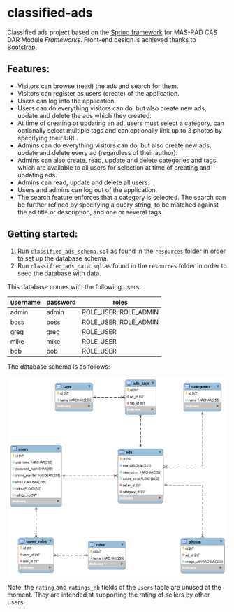 # classified-ads

Classified ads project based on the [Spring framework](https://spring.io/) for MAS-RAD CAS DAR Module *Frameworks*.
Front-end design is achieved thanks to [Bootstrap](https://getbootstrap.com/).

## Features:

- Visitors can browse (read) the ads and search for them.
- Visitors can register as users (create) of the application.
- Users can log into the application.
- Users can do everything visitors can do, but also create new ads, update and delete the ads which they created.
- At time of creating or updating an ad, users must select a category, can optionally select multiple tags and can optionally link up to 3 photos by specifying their URL.
- Admins can do everything visitors can do, but also create new ads, update and delete every ad (regardless of their author).
- Admins can also create, read, update and delete categories and tags, which are available to all users for selection at time of creating and updating ads.
- Admins can read, update and delete all users.
- Users and admins can log out of the application.
- The search feature enforces that a category is selected. The search can be further refined by specifying a query string, to be matched against the ad title or description, and one or several tags.

## Getting started:

1. Run `classified_ads_schema.sql` as found in the `resources` folder in order to set up the database schema.
2. Run `classified_ads_data.sql` as found in the `resources` folder in order to seed the database with data.

This database comes with the following users:

| username | password | roles                |
|----------|----------|----------------------|
|admin     |admin     | ROLE_USER, ROLE_ADMIN|
|boss      |boss      | ROLE_USER, ROLE_ADMIN|
|greg      |greg      | ROLE_USER            |
|mike      |mike      | ROLE_USER            |
|bob       |bob       | ROLE_USER            |

The database schema is as follows:

![DB Schema](https://github.com/ldidioni/classified-ads/blob/main/src/main/resources/classified_ads_schema.png)

Note: the `rating` and `ratings_nb` fields of the `Users` table are unused at the moment. They are intended at supporting the rating of sellers by other users.